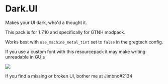 # Dark.UI
Makes your UI dark, who'd a thought it.

This pack is for 1.7.10 and specifically for GTNH modpack.

Works best with `use_machine_metal_tint` set to `false` in the gregtech config.

If you use a custom font with this resourcepack it may make writing unreadable in GUIs

<img src="https://imgur.com/U4YwJ3C.png" />


 If you find a missing or broken UI, bother me at Jimbno#2134



  
 


